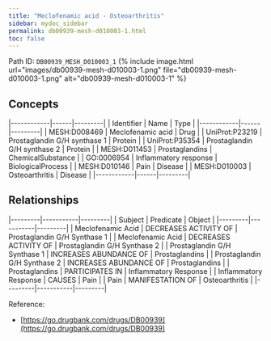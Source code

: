 ```yaml
---
title: "Meclofenamic acid - Osteoarthritis"
sidebar: mydoc_sidebar
permalink: db00939-mesh-d010003-1.html
toc: false 
---
```



Path ID: `DB00939_MESH_D010003_1`
{% include image.html url="images/db00939-mesh-d010003-1.png" file="db00939-mesh-d010003-1.png" alt="db00939-mesh-d010003-1" %}

## Concepts

|------------|------|---------|
| Identifier | Name | Type    |
|------------|------|---------|
| MESH:D008469 | Meclofenamic acid | Drug |
| UniProt:P23219 | Prostaglandin G/H synthase 1 | Protein |
| UniProt:P35354 | Prostaglandin G/H synthase 2 | Protein |
| MESH:D011453 | Prostaglandins | ChemicalSubstance |
| GO:0006954 | Inflammatory response | BiologicalProcess |
| MESH:D010146 | Pain | Disease |
| MESH:D010003 | Osteoarthritis | Disease |
|------------|------|---------|

## Relationships

|---------|-----------|---------|
| Subject | Predicate | Object  |
|---------|-----------|---------|
| Meclofenamic Acid | DECREASES ACTIVITY OF | Prostaglandin G/H Synthase 1 |
| Meclofenamic Acid | DECREASES ACTIVITY OF | Prostaglandin G/H Synthase 2 |
| Prostaglandin G/H Synthase 1 | INCREASES ABUNDANCE OF | Prostaglandins |
| Prostaglandin G/H Synthase 2 | INCREASES ABUNDANCE OF | Prostaglandins |
| Prostaglandins | PARTICIPATES IN | Inflammatory Response |
| Inflammatory Response | CAUSES | Pain |
| Pain | MANIFESTATION OF | Osteoarthritis |
|---------|-----------|---------|

Reference: 
  - [https://go.drugbank.com/drugs/DB00939](https://go.drugbank.com/drugs/DB00939)
